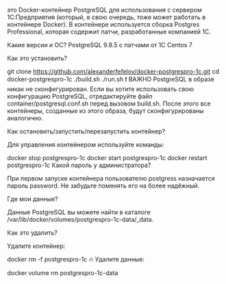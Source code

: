 это Docker-контейнер PostgreSQL для использования с сервером 1С:Предприятия (который, в свою очередь, тоже может работать в контейнере Docker). В контейнере используется сборка Postgres Professional, которая содержит патчи, разработанные компанией 1С.

Какие версии и ОС?
PostgreSQL 9.8.5 с патчами от 1C
Centos 7

Как это установить?

git clone https://github.com/alexanderfefelov/docker-postgrespro-1c.git
cd docker-postgrespro-1c
./build.sh
./run.sh
:exclamation: ВАЖНО PostgreSQL в образе никак не сконфигурирован. Если вы хотите использовать свою конфигурацию PostgreSQL, отредактируйте файл container/postgresql.conf.sh перед вызовом build.sh. После этого все контейнеры, созданные из этого образа, будут сконфигурированы аналогично.

Как остановить/запустить/перезапустить контейнер?

Для управления контейнером используйте команды:

docker stop postgrespro-1c
docker start postgrespro-1c
docker restart postgrespro-1c
Какой пароль у администратора?

При первом запуске контейнера пользователю postgress назначается пароль password. Не забудьте поменять его на более надёжный.

Где мои данные?

Данные PostgreSQL вы можете найти в каталоге /var/lib/docker/volumes/postgrespro-1c-data/_data.

Как это удалить?

Удалите контейнер:

docker rm -f postgrespro-1c
:fire: Удалите данные:

docker volume rm postgrespro-1c-data
